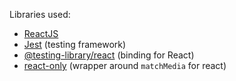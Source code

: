 Libraries used:

- [ReactJS](https://reactjs.org/)
- [Jest](https://jestjs.io/) (testing framework)
- [@testing-library/react](https://testing-library.com/docs/react-testing-library/intro) (binding for React)
- [react-only](https://github.com/Ayc0/react-only) (wrapper around `matchMedia` for react)
